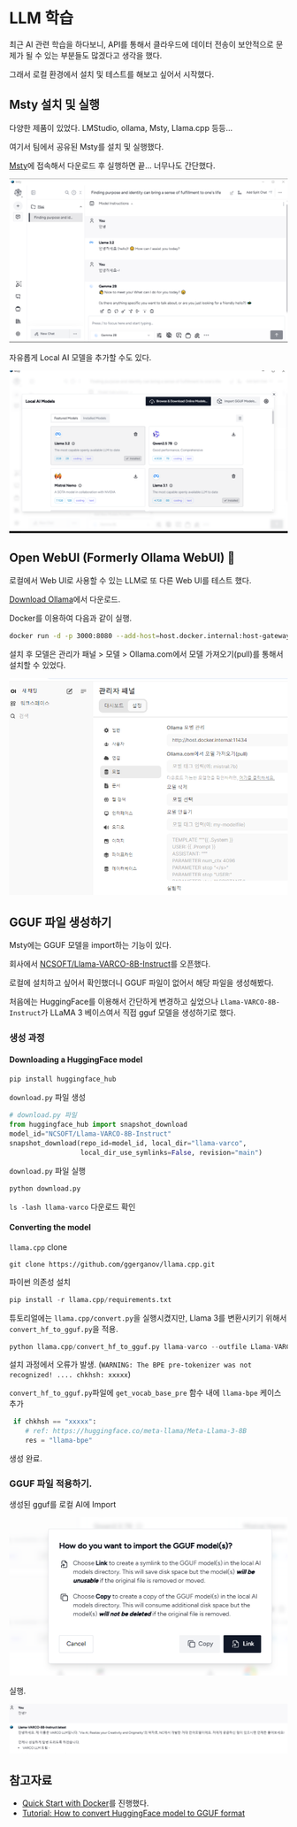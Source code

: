 # LLM 학습

최근 AI 관련 학습을 하다보니, API를 통해서 클라우드에 데이터 전송이 보안적으로 문제가 될 수 있는 부분들도 많겠다고 생각을 했다.

그래서 로컬 환경에서 설치 및 테스트를 해보고 싶어서 시작했다.

## Msty 설치 및 실행

다양한 제품이 있었다. LMStudio, ollama, Msty, Llama.cpp 등등...

여기서 팀에서 공유된 Msty를 설치 및 실행했다.

[Msty](https://msty.app/)에 접속해서 다운로드 후 실행하면 끝... 너무나도 간단했다.

<img src="./images/msty_01.png" alt="" />

자유롭게 Local AI 모델을 추가할 수도 있다.

<img src="./images/msty_02.png" alt="" />

## Open WebUI (Formerly Ollama WebUI) 👋

로컬에서 Web UI로 사용할 수 있는 LLM로 또 다른 Web UI를 테스트 했다.

[Download Ollama](https://ollama.com/download)에서 다운로드.

Docker를 이용하여 다음과 같이 실행.

```bash
docker run -d -p 3000:8080 --add-host=host.docker.internal:host-gateway -v open-webui:/app/backend/data --name open-webui --restart always ghcr.io/open-webui/open-webui:main
```

설치 후 모델은 관리가 패널 > 모델 > Ollama.com에서 모델 가져오기(pull)를 통해서 설치할 수 있었다.

<img src="./images/webui_01.png" alt="" />

## GGUF 파일 생성하기

Msty에는 GGUF 모델을 import하는 기능이 있다.

회사에서 [NCSOFT/Llama-VARCO-8B-Instruct](https://huggingface.co/NCSOFT/Llama-VARCO-8B-Instruct/tree/main)를 오픈했다.

로컬에 설치하고 싶어서 확인했더니 GGUF 파일이 없어서 해당 파일을 생성해봤다.

처음에는 HuggingFace를 이용해서 간단하게 변경하고 싶었으나 `Llama-VARCO-8B-Instruct`가 LLaMA 3 베이스여서 직접 gguf 모델을 생성하기로 했다.

### 생성 과정

#### Downloading a HuggingFace model

```python
pip install huggingface_hub
```

`download.py` 파일 생성

```python
# download.py 파일
from huggingface_hub import snapshot_download
model_id="NCSOFT/Llama-VARCO-8B-Instruct"
snapshot_download(repo_id=model_id, local_dir="llama-varco",
                  local_dir_use_symlinks=False, revision="main")
```

`download.py` 파일 실행

```python
python download.py
```

`ls -lash llama-varco` 다운로드 확인

#### Converting the model

`llama.cpp` clone

```
git clone https://github.com/ggerganov/llama.cpp.git
```

파이썬 의존성 설치

```python
pip install -r llama.cpp/requirements.txt
```

튜토리얼에는 `llama.cpp/convert.py`을 실행시켰지만, Llama 3를 변환시키기 위해서 `convert_hf_to_gguf.py`을 적용.

```python
python llama.cpp/convert_hf_to_gguf.py llama-varco --outfile Llama-VARCO-8B-Instruct.gguf --outtype q8_0
```

설치 과정에서 오류가 발생. (`WARNING: The BPE pre-tokenizer was not recognized! .... chkhsh: xxxxx`)

`convert_hf_to_gguf.py`파일에 `get_vocab_base_pre` 함수 내에 `llama-bpe` 케이스 추가

```python
 if chkhsh == "xxxxx":
    # ref: https://huggingface.co/meta-llama/Meta-Llama-3-8B
    res = "llama-bpe"
```

생성 완료.

### GGUF 파일 적용하기.

생성된 gguf를 로컬 AI에 Import

<img src="./images/msty_03.png" alt="" />

실행.

<img src="./images/msty_04.png" alt="" />

## 참고자료

- [Quick Start with Docker](https://github.com/open-webui/open-webui?tab=readme-ov-file#quick-start-with-docker-)를 진행했다.
- [Tutorial: How to convert HuggingFace model to GGUF format](https://github.com/ggerganov/llama.cpp/discussions/2948)
